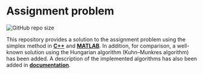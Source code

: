 # Assignment problem
![GitHub repo size](https://img.shields.io/github/repo-size/ivandybko/Assignment_problem)

This repository provides a solution to the assignment problem using the simplex method in [**C++**](https://github.com/ivandybko/Assignment_problem/tree/efeb10e38d894c580ebc6824da78ffdc703ea97a/Source%20code/C%2B%2B) and [**MATLAB**](https://github.com/ivandybko/Assignment_problem/tree/efeb10e38d894c580ebc6824da78ffdc703ea97a/Source%20code/MATLAB). In addition, for comparison, a well-known solution using the Hungarian algorithm (Kuhn–Munkres algorithm) has been added. A description of the implemented algorithms has also been added in [**documentation**](https://github.com/ivandybko/Assignment_problem/blob/03807dd529f6f3370d10e6979b2f6e2e95912046/Documentation%20(in%20Russian).pdf).
